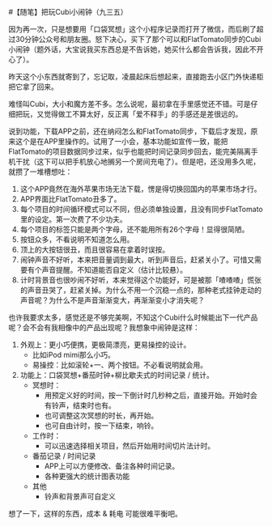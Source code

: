 #【随笔】把玩Cubi小闹钟（九三五）

因为再一次，只是想要用「口袋冥想」这个小程序记录而打开了微信，而后刷了超过30分钟公众号和朋友圈。怒下决心，买下了那个可以和FlatTomato同步的Cubi小闹钟（题外话，大宝说我买东西总是不告诉她，她买什么都会告诉我，因此不开心了）。

昨天这个小东西就寄到了，忘记取，凌晨起床后想起来，直接跑去小区门外快递柜把它拿了回来。

难怪叫Cubi，大小和魔方差不多。怎么说呢，最初拿在手里感觉还不错。可是仔细把玩，又觉得做工不算太好，反正离「爱不释手」的手感还是差很远的。

说到功能，下载APP之前，还在纳闷怎么和FlatTomato同步，下载后才发现，原来这个是在APP里操作的。试用了一小会，基本功能如宣传一致，能把FlatTomato的项目数据同步过来，似乎也能把时间记录同步回去，能完美隔离手机干扰（这下可以把手机放心地搁另一个房间充电了）。但是吧，还没用多久呢，就攒了一堆槽想吐：

1. 这个APP竟然在海外苹果市场无法下载，愣是得切换回国内的苹果市场才行。
2. APP界面比FlatTomato丑多了。
3. 每个项目的时间循环模式可以不同，但必须单独设置，且没有同步FlatTomato里的设定。第一次费了不少功夫。
4. 每个项目的标签只能是两个字母，还不能用所有26个字母！显得很简陋。
5. 按钮众多，不看说明不知道怎么用。
6. 顶上的大按钮很丑，而且很容易在拿着时误按。
7. 闹钟声音不好听，本来把音量调到最大，听到声音后，赶紧关小了。可惜又需要有个声音提醒。不知道能否自定义（估计比较悬）。
8. 计时背景音也很吵闹不好听，本来觉得这个功能好，可是被那「喳喳喳」慌张的声音丑哭了，赶紧关掉。为什么不用一个沉稳一点的，那种老式挂钟走动的声音呢？为什么不是声音渐渐变大，再渐渐变小才消失呢？

也许我要求太多，感觉还是不够完美啊，不知这个Cubi什么时候能出下一代产品呢？会不会有我相像中的产品出现呢？我想象中闹钟是这样：

1. 外观上：更小巧便携，更极简漂亮，更易操控的设计。
   * 比如iPod mimi那么小巧。
   * 易操控：比如滚轮+一、两个按钮。不必看说明就会用。
2. 功能上：口袋冥想+番茄时钟+柳比歇夫式的时间记录 / 统计。
   * 冥想时：
     * 用预定义好的时间，按一下倒计时几秒种之后，直接开始。开始时会有铃声，结束时也有。
     * 也可调整这次冥想的时长，再开始。
     * 也可自由计时，按一下结束，响铃。
   * 工作时：
     * 可以迅速选择相关项目，然后开始用时间切片法计时。
   * 番茄记录 / 时间记录
     * APP上可以方便修改、备注各种时间记录。
     * 各种更强大的统计图表功能
   * 其他
     * 铃声和背景声可自定义

想了一下，这样的东西，成本 & 耗电 可能很难平衡吧。

